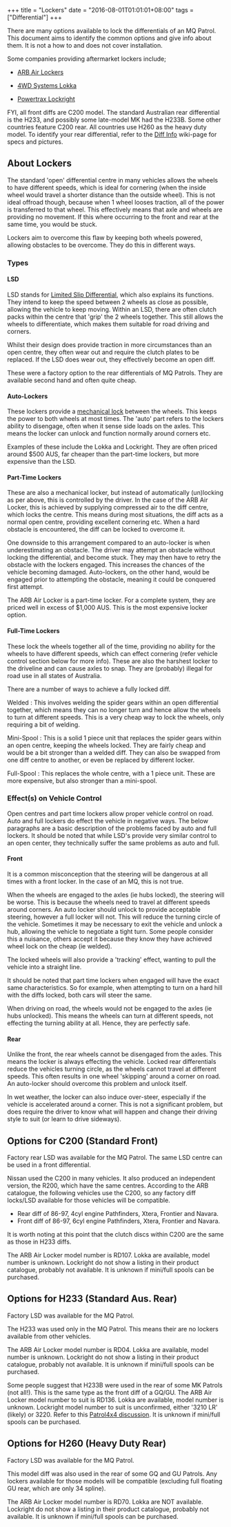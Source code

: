 +++
title = "Lockers"
date = "2016-08-01T01:01:01+08:00"
tags = ["Differential"]
+++

There are many options available to lock the differentials of an MQ Patrol. This document aims to identify the common options and give info about them. It is not a how to and does not cover installation.

Some companies providing aftermarket lockers include;

*   [ARB Air Lockers](http://www.arb.com.au/products/arb-air-lockers-accessories/)

*   [4WD Systems Lokka](http://www.4wdsystems.com.au/index.php?id=29)

*   [Powertrax Lockright](http://www.richmondgear.com/powertrax/lockright.html)

FYI, all front diffs are C200 model. The standard Australian rear differential is the H233, and possibly some late-model MK had the H233B. Some other countries feature C200 rear. All countries use H260 as the heavy duty model. To identify your rear differential, refer to the [Diff Info][Wiki: diff info] wiki-page for specs and pictures.

## About Lockers

The standard 'open' differential centre in many vehicles allows the wheels to have different speeds, which is ideal for cornering (when the inside wheel would travel a shorter distance than the outside wheel). This is not ideal offroad though, because when 1 wheel looses traction, all of the power is transferred to that wheel. This effectively means that axle and wheels are providing no movement. If this where occurring to the front and rear at the same time, you would be stuck.

Lockers aim to overcome this flaw by keeping both wheels powered, allowing obstacles to be overcome. They do this in different ways.

### Types

#### LSD

LSD stands for [Limited Slip Differential](http://en.wikipedia.org/wiki/Limited_slip_differential), which also explains its functions. They intend to keep the speed between 2 wheels as close as possible, allowing the vehicle to keep moving. Within an LSD, there are often clutch packs within the centre that 'grip' the 2 wheels together. This still allows the wheels to differentiate, which makes them suitable for road driving and corners.

Whilst their design does provide traction in more circumstances than an open centre, they often wear out and require the clutch plates to be replaced. If the LSD does wear out, they effectively become an open diff.

These were a factory option to the rear differentials of MQ Patrols. They are available second hand and often quite cheap.

#### Auto-Lockers

These lockers provide a [mechanical lock](http://en.wikipedia.org/wiki/Locking_differential) between the wheels. This keeps the power to both wheels at most times. The 'auto' part refers to the lockers ability to disengage, often when it sense side loads on the axles. This means the locker can unlock and function normally around corners etc.

Examples of these include the Lokka and Lockright. They are often priced around $500 AUS, far cheaper than the part-time lockers, but more expensive than the LSD.

#### Part-Time Lockers

These are also a mechanical locker, but instead of automatically (un)locking as per above, this is controlled by the driver. In the case of the ARB Air Locker, this is achieved by supplying compressed air to the diff centre, which locks the centre. This means during most situations, the diff acts as a normal open centre, providing excellent cornering etc. When a hard obstacle is encountered, the diff can be locked to overcome it.

One downside to this arrangement compared to an auto-locker is when underestimating an obstacle. The driver may attempt an obstacle without locking the differential, and become stuck. They may then have to retry the obstacle with the lockers engaged. This increases the chances of the vehicle becoming damaged. Auto-lockers, on the other hand, would be engaged prior to attempting the obstacle, meaning it could be conquered first attempt.

The ARB Air Locker is a part-time locker. For a complete system, they are priced well in excess of $1,000 AUS. This is the most expensive locker option.

#### Full-Time Lockers

These lock the wheels together all of the time, providing no ability for the wheels to have different speeds, which can effect cornering (refer vehicle control section below for more info). These are also the harshest locker to the driveline and can cause axles to snap. They are (probably) illegal for road use in all states of Australia.

There are a number of ways to achieve a fully locked diff.

Welded
: This involves welding the spider gears within an open differential together, which means they can no longer turn and hence allow the wheels to turn at different speeds. This is a very cheap way to lock the wheels, only requiring a bit of welding.

Mini-Spool
: This is a solid 1 piece unit that replaces the spider gears within an open centre, keeping the wheels locked. They are fairly cheap and would be a bit stronger than a welded diff. They can also be swapped from one diff centre to another, or even be replaced by different locker.

Full-Spool
: This replaces the whole centre, with a 1 piece unit. These are more expensive, but also stronger than a mini-spool.

### Effect(s) on Vehicle Control

Open centres and part time lockers allow proper vehicle control on road. Auto and full lockers do effect the vehicle in negative ways. The below paragraphs are a basic description of the problems faced by auto and full lockers. It should be noted that while LSD's provide very similar control to an open center, they technically suffer the same problems as auto and full.

#### Front

It is a common misconception that the steering will be dangerous at all times with a front locker. In the case of an MQ, this is not true.

When the wheels are engaged to the axles (ie hubs locked), the steering will be worse. This is because the wheels need to travel at different speeds around corners. An auto locker should unlock to provide acceptable steering, however a full locker will not. This will reduce the turning circle of the vehicle. Sometimes it may be necessary to exit the vehicle and unlock a hub, allowing the vehicle to negotiate a tight turn. Some people consider this a nuisance, others accept it because they know they have achieved wheel lock on the cheap (ie welded).

The locked wheels will also provide a 'tracking' effect, wanting to pull the vehicle into a straight line.

It should be noted that part time lockers when engaged will have the exact same characteristics. So for example, when attempting to turn on a hard hill with the diffs locked, both cars will steer the same.

When driving on road, the wheels would not be engaged to the axles (ie hubs unlocked). This means the wheels can turn at different speeds, not effecting the turning ability at all. Hence, they are perfectly safe.

#### Rear

Unlike the front, the rear wheels cannot be disengaged from the axles. This means the locker is always effecting the vehicle. Locked rear differentials reduce the vehicles turning circle, as the wheels cannot travel at different speeds. This often results in one wheel 'skipping' around a corner on road. An auto-locker should overcome this problem and unlock itself.

In wet weather, the locker can also induce over-steer, especially if the vehicle is accelerated around a corner. This is not a significant problem, but does require the driver to know what will happen and change their driving style to suit (or learn to drive sideways).

## Options for C200 (Standard Front)

Factory rear LSD was available for the MQ Patrol. The same LSD centre can be used in a front differential.

Nissan used the C200 in many vehicles. It also produced an independent version, the R200, which have the same centres. According to the ARB catalogue, the following vehicles use the C200, so any factory diff locks/LSD available for those vehicles will be compatible.

*   Rear diff of 86-97, 4cyl engine Pathfinders, Xtera, Frontier and Navara.
*   Front diff of 86-97, 6cyl engine Pathfinders, Xtera, Frontier and Navara.

It is worth noting at this point that the clutch discs within C200 are the same as those in H233 diffs.

The ARB Air Locker model number is RD107.
Lokka are available, model number is unknown.
Lockright do not show a listing in their product catalogue, probably not available.
It is unknown if mini/full spools can be purchased.

## Options for H233 (Standard Aus. Rear)

Factory LSD was available for the MQ Patrol.

The H233 was used only in the MQ Patrol. This means their are no lockers available from other vehicles.

The ARB Air Locker model number is RD04.
Lokka are available, model number is unknown.
Lockright do not show a listing in their product catalogue, probably not available.
It is unknown if mini/full spools can be purchased.

Some people suggest that H233B were used in the rear of some MK Patrols (not all!). This is the same type as the front diff of a GQ/GU.
The ARB Air Locker model number to suit is RD136.
Lokka are available, model number is unknown.
Lockright model number to suit is unconfirmed, either '3210 LR' (likely) or 3220. Refer to this [Patrol4x4 discussion](http://www.patrol4x4.com/forum/nissan-patrol-mq-mk-12/lockright-58307/).
It is unknown if mini/full spools can be purchased.

## Options for H260 (Heavy Duty Rear)

Factory LSD was available for the MQ Patrol.

This model diff was also used in the rear of some GQ and GU Patrols. Any lockers available for those models will be compatible (excluding full floating GU rear, which are only 34 spline).

The ARB Air Locker model number is RD70.
Lokka are NOT available.
Lockright do not show a listing in their product catalogue, probably not available.
It is unknown if mini/full spools can be purchased.


[Wiki: diff info]: /wiki/differential/diff-info
